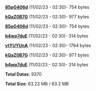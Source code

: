 [**85pG406d**](/data/85pG406d.txt) (11/02/23 - 02:30)- 754 bytes

[**kQaZ0B7G**](/data/kQaZ0B7G.txt) (11/02/23 - 02:30)- 977 bytes

[**85pG406d**](/data/85pG406d.txt) (11/02/23 - 02:30)- 754 bytes

[**b4wp7duE**](/data/b4wp7duE.txt) (11/02/23 - 02:30)- 314 bytes

[**vtYUYUnA**](/data/vtYUYUnA.txt) (11/02/23 - 02:30)- 1764 bytes

[**kQaZ0B7G**](/data/kQaZ0B7G.txt) (11/02/23 - 02:30)- 977 bytes

[**b4wp7duE**](/data/b4wp7duE.txt) (11/02/23 - 02:30)- 314 bytes

**Total Datas**: 9370

**Total Size**: 63.23 MB / 63.2 MB